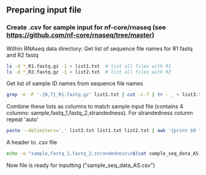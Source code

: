 ## Preparing input file 
### Create .csv for sample input for nf-core/rnaseq (see https://github.com/nf-core/rnaseq/tree/master)

Within RNAseq data directory: Get list of sequence file names for R1 fastq and R2 fastq 
```bash
ls -d *_R1.fastq.gz -1 > list1.txt  # list all files with R1
ls -d *_R2.fastq.gz -1 > list2.txt  # list all files with R2
```

Get list of sample ID names from sequence file names
```bash
grep -o -P '.{0,7}_R1.fastq.gz' list1.txt | cut -c-7 | tr - _ > list3.txt
```

Combine these lists as columns to match sample input file (contains 4 columns: sample,fastq_1,fastq_2,strandedness). For strandedness column repeat 'auto'
```bash
paste --delimiters=',' list3.txt list1.txt list2.txt | awk '{print $0 ",auto"}' > sample_seq_data_AS.csv
```

A header to .csv file
```bash
echo -e "sample,fastq_1,fastq_2,strandedness\n$(cat sample_seq_data_AS.csv)" > sample_seq_data_AS.csv
```

Now file is ready for inputting ("sample_seq_data_AS.csv") 
